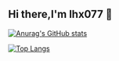 ## Hi there,I'm lhx077 👋

<!--
**lhx077/lhx077** is a ✨ _special_ ✨ repository because its `README.md` (this file) appears on your GitHub profile.

Here are some ideas to get you started:

- 🔭 I’m currently working on ...
- 🌱 I’m currently learning ...
- 👯 I’m looking to collaborate on ...
- 🤔 I’m looking for help with ...
- 💬 Ask me about ...
- 📫 How to reach me: ...
- 😄 Pronouns: ...
- ⚡ Fun fact: ...
-->

[![Anurag's GitHub stats](https://github-readme-stats.vercel.app/api?username=lhx077&count_private=true&show_icons=true&theme=tokyonight)]([https://github.com/anuraghazra/github-readme-stats](https://github-readme-stats.vercel.app/api?username=lhx077&count_private=true&show_icons=true&theme=tokyonight))

[![Top Langs](https://github-readme-stats.vercel.app/api/top-langs/?username=lhx077&theme=cobalt)]((https://github-readme-stats.vercel.app/api/top-langs/?username=lhx077&theme=cobalt))
